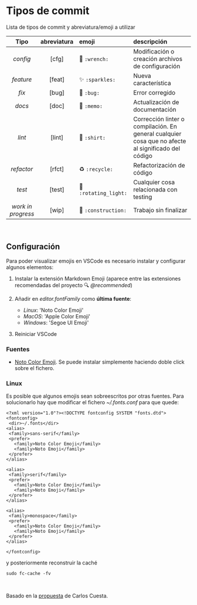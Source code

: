 # Tipos de commit

Lista de tipos de commit y abreviatura/emoji a utilizar

| Tipo | abreviatura| emoji | descripción |
| :--: | :-------:  | :--- | :--------- | 
| _config_ | [cfg]| :wrench: `:wrench:`| Modificación o creación archivos de configuración |
| _feature_ | [feat] | :sparkles: `:sparkles:` | Nueva característica |
| _fix_ | [bug] | :bug: `:bug:` | Error corregido |
| _docs_ | [doc] | :memo: `:memo:` | Actualización de documentación |
| _lint_ | [lint] | :shirt: `:shirt:` | Corrección linter o compilación. En general cualquier cosa que no afecte al significado del código |
| _refactor_ | [rfct] |  :recycle: `:recycle:` | Refactorización de código | 
| _test_ | [test] | :rotating_light: `:rotating_light:` |  Cualquier cosa relacionada con testing |
| _work in progress_ | [wip] | :construction: `:construction:` | Trabajo sin finalizar |

<br/>

## Configuración

Para poder visualizar emojis en VSCode es necesario instalar y configurar algunos elementos:

1. Instalar la extensión Markdown Emoji (aparece entre las extensiones recomendadas del proyecto :mag:  _@recommended_)

2. Añadir en _editor.fontFamily_ como **última fuente**:
   - _Linux_: 'Noto Color Emoji'
   - _MacOS_:  'Apple Color Emoji'
   - _Windows_:  'Segoe UI Emoji'

3. Reiniciar VSCode

### Fuentes

- [Noto Color Emoji](https://www.google.com/get/noto/#emoji-zsye-color). Se puede instalar simplemente haciendo doble click sobre el fichero.

### Linux
Es posible que algunos emojis sean sobreescritos por otras fuentes. Para solucionarlo hay que modificar el fichero  _~/.fonts.conf_ para que quede:

```
<?xml version="1.0"?><!DOCTYPE fontconfig SYSTEM "fonts.dtd">
<fontconfig>
 <dir>~/.fonts</dir>
<alias>
 <family>sans-serif</family>
 <prefer>
   <family>Noto Color Emoji</family>
   <family>Noto Emoji</family>
 </prefer>
</alias>

<alias>
 <family>serif</family>
 <prefer>
   <family>Noto Color Emoji</family>
   <family>Noto Emoji</family>
 </prefer>
</alias>

<alias>
 <family>monospace</family>
 <prefer>
   <family>Noto Color Emoji</family>
   <family>Noto Emoji</family>
 </prefer>
</alias>

</fontconfig>
```

y posteriormente reconstruir la caché
```
sudo fc-cache -fv
```

<br/>

Basado en la [propuesta](https://gitmoji.carloscuesta.me/) de Carlos Cuesta.